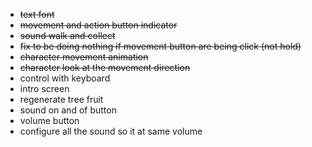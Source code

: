 -   ~~text font~~
-   ~~movement and action button indicator~~
-   ~~sound walk and collect~~
-   ~~fix to be doing nothing if movement button are being click (not hold)~~
-   ~~character movement animation~~
-   ~~character look at the movement direction~~
-   control with keyboard
-   intro screen
-   regenerate tree fruit
-   sound on and of button
-   volume button
-   configure all the sound so it at same volume
